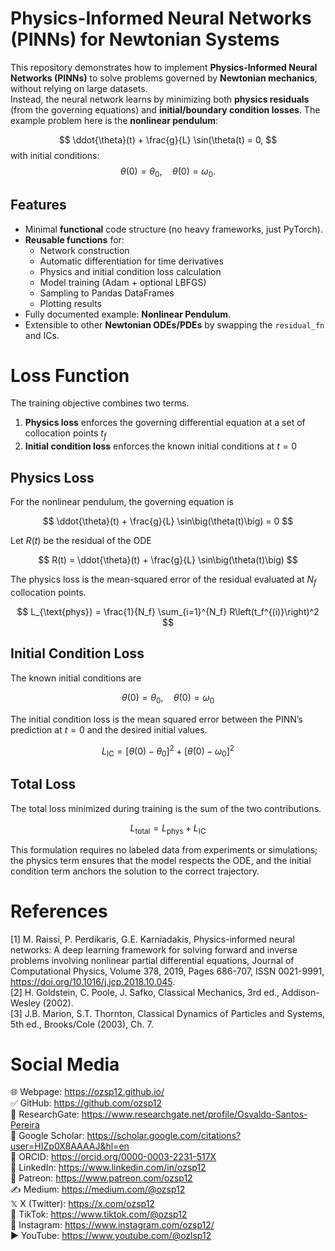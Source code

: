 # Physics-Informed Neural Networks (PINNs) for Newtonian Systems

This repository demonstrates how to implement **Physics-Informed Neural Networks (PINNs)** to solve problems governed by **Newtonian mechanics**, without relying on large datasets.  
Instead, the neural network learns by minimizing both **physics residuals** (from the governing equations) and **initial/boundary condition losses**. The example problem here is the **nonlinear pendulum**:  

$$
\ddot{\theta}(t) + \frac{g}{L} \sin(\theta(t) = 0,
$$
with initial conditions:
$$
\theta(0) = \theta_0, \quad \dot{\theta}(0) = \omega_0.
$$


## Features

- Minimal **functional** code structure (no heavy frameworks, just PyTorch).
- **Reusable functions** for:
  - Network construction
  - Automatic differentiation for time derivatives
  - Physics and initial condition loss calculation
  - Model training (Adam + optional LBFGS)
  - Sampling to Pandas DataFrames
  - Plotting results
- Fully documented example: **Nonlinear Pendulum**.
- Extensible to other **Newtonian ODEs/PDEs** by swapping the `residual_fn` and ICs.

# Loss Function

The training objective combines two terms.  
1. **Physics loss** enforces the governing differential equation at a set of collocation points $t_f$  
2. **Initial condition loss** enforces the known initial conditions at $t = 0$


## Physics Loss

For the nonlinear pendulum, the governing equation is 

$$
\ddot{\theta}(t) + \frac{g}{L} \sin\big(\theta(t)\big) = 0
$$

Let $R(t)$ be the residual of the ODE  

$$
R(t) = \ddot{\theta}(t) + \frac{g}{L} \sin\big(\theta(t)\big)
$$  

The physics loss is the mean-squared error of the residual evaluated at $N_f$ collocation points.

$$
L_{\text{phys}} = \frac{1}{N_f} \sum_{i=1}^{N_f} R\left(t_f^{(i)}\right)^2
$$

## Initial Condition Loss

The known initial conditions are  

$$
\theta(0) = \theta_0, \quad \dot{\theta}(0) = \omega_0
$$

The initial condition loss is the mean squared error between the PINN’s prediction at $t = 0$ and the desired initial values.  

$$
L_{\text{IC}} = \left[ \theta(0) - \theta_0 \right]^2 + \left[ \dot{\theta}(0) - \omega_0 \right]^2
$$

## Total Loss

The total loss minimized during training is the sum of the two contributions.

$$
L_{\text{total}} = L_{\text{phys}} + L_{\text{IC}} 
$$  

This formulation requires no labeled data from experiments or simulations; the physics term ensures that the model respects the ODE, and the initial condition term anchors the solution to the correct trajectory.

# References

[1] M. Raissi, P. Perdikaris, G.E. Karniadakis,
Physics-informed neural networks: A deep learning framework for solving forward and inverse problems involving nonlinear partial differential equations,
Journal of Computational Physics, Volume 378, 2019, Pages 686-707, ISSN 0021-9991, https://doi.org/10.1016/j.jcp.2018.10.045.  
[2] H. Goldstein, C. Poole, J. Safko, Classical Mechanics, 3rd ed., Addison-Wesley (2002).  
[3] J.B. Marion, S.T. Thornton, Classical Dynamics of Particles and Systems, 5th ed., Brooks/Cole (2003), Ch. 7.

# Social Media
🌐 Webpage: https://ozsp12.github.io/  
✅ GitHub: https://github.com/ozsp12  
🧪 ResearchGate: https://www.researchgate.net/profile/Osvaldo-Santos-Pereira  
🔬 Google Scholar: https://scholar.google.com/citations?user=HIZp0X8AAAAJ&hl=en  
🧾 ORCID: https://orcid.org/0000-0003-2231-517X  
💼 LinkedIn: https://www.linkedin.com/in/ozsp12  
🧡 Patreon: https://www.patreon.com/ozsp12  
✍️ Medium: https://medium.com/@ozsp12  
𝕏  X (Twitter): https://x.com/ozsp12  
📱 TikTok: https://www.tiktok.com/@ozsp12  
📸 Instagram: https://www.instagram.com/ozsp12/  
▶️ YouTube: https://www.youtube.com/@ozlsp12  
